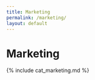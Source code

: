 ```yaml
---
title: Marketing
permalink: /marketing/
layout: default
---
```


# Marketing

{% include cat_marketing.md %}
